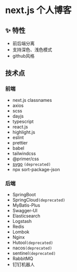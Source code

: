 # next.js 个人博客
## ✨ 特性
- 前后端分离
- 支持深色、浅色模式
- github风格


## 技术点
### 前端
- next.js
  classnames
- axios
- scss
- dayjs
- typescript
- react.js
- highlight.js
- eslint
- prettier
- babel
- tailwindcss  
- @primer/css
- [svgo](https://github.com/svg/svgo#configuration) `(deprecated)`
- npx sort-package-json


### 后端
- SpringBoot
- SpringCloud`(deprecated)`
- MyBatis-Plus
- Swagger-UI
- Elasticsearch
- Logstash
- Redis
- Lombok
- Nginx
- Hutool`(deprecated)`
- nacos`(deprecated)`
- sentinel`(deprecated)`
- RabbitMQ
- 钉钉机器人
